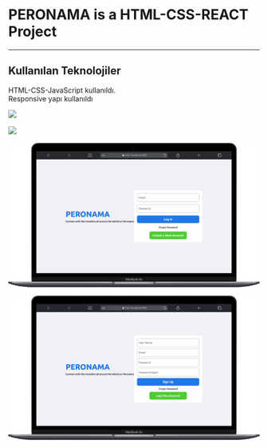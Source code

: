 <h1>PERONAMA is a HTML-CSS-REACT Project</h1>

<hr>

<h2>Kullanılan Teknolojiler</h2>

<p>HTML-CSS-JavaScript kullanıldı. </br> Responsive yapı kullanıldı</p>

![](public/gif/mobile.gif)

![](public/gif/mobile-1.gif)

![](public/gif/mobile-2.gif)

![](public/gif/mobile-3.gif)
